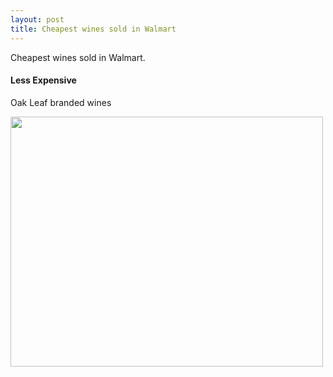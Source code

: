 ```yaml
---
layout: post
title: Cheapest wines sold in Walmart
---
```


Cheapest wines sold in Walmart.

<H4>Less Expensive</H4>

Oak Leaf branded wines

<img src="{{ site.baseurl }}/images/Oak Leaf Cabernet Sauvignon.jpg" class="responsive" width="500" height="400" />

